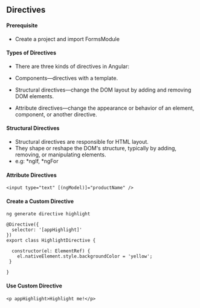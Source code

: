 ## Directives

#### Prerequisite
* Create a project and import FormsModule 

#### Types of Directives
* There are three kinds of directives in Angular:

 * Components—directives with a template.
 * Structural directives—change the DOM layout by adding and removing DOM elements.
 * Attribute directives—change the appearance or behavior of an element, component, or another directive.

#### Structural Directives
* Structural directives are responsible for HTML layout. 
* They shape or reshape the DOM's structure, typically by adding, removing, or manipulating elements.
* e.g: *ngIf, *ngFor

#### Attribute Directives
```
<input type="text" [(ngModel)]="productName" />
```

#### Create a Custom Directive
```
ng generate directive highlight
```
```
@Directive({
  selector: '[appHighlight]'
})
export class HighlightDirective {

  constructor(el: ElementRef) {
    el.nativeElement.style.backgroundColor = 'yellow';
 }

}
```

#### Use Custom Directive
```
<p appHighlight>Highlight me!</p>
```
